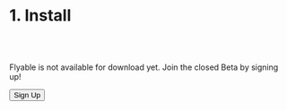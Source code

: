 # 1. Install
<br />
<br />

Flyable is not available for download yet. Join the closed Beta by signing up!

<button name="sign_up" onclick="http://www.google.com">Sign Up</button>